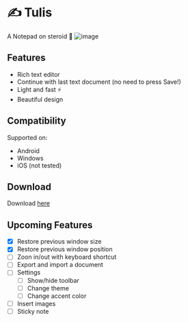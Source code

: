 # ✍️ Tulis

A Notepad on steroid 💪
![image](https://user-images.githubusercontent.com/17674038/204127779-8c65119f-a84e-43a0-a36a-fa4a5da8b42d.png)

## Features
- Rich text editor
- Continue with last text document (no need to press Save!)
- Light and fast ⚡
- Beautiful design

## Compatibility
Supported on:
- Android
- Windows
- iOS (not tested)

## Download
Download [here](https://github.com/harysuryanto/tulis/releases)

## Upcoming Features
- [x] Restore previous window size
- [x] Restore previous window position
- [ ] Zoon in/out with keyboard shortcut
- [ ] Export and import a document
- [ ] Settings
  - [ ] Show/hide toolbar
  - [ ] Change theme
  - [ ] Change accent color
- [ ] Insert images
- [ ] Sticky note
